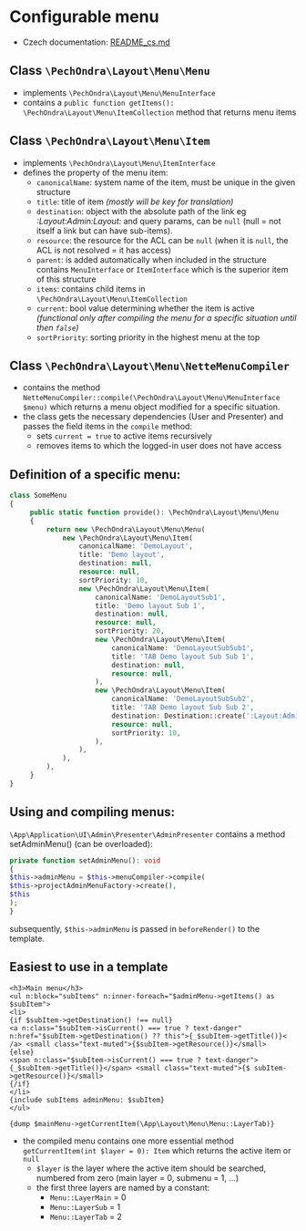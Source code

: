 # Configurable menu
- Czech documentation: [README_cs.md](README_cs.md)

## Class `\PechOndra\Layout\Menu\Menu`
- implements `\PechOndra\Layout\Menu\MenuInterface`
- contains a `public function getItems(): \PechOndra\Layout\Menu\ItemCollection` method that returns menu items

## Class `\PechOndra\Layout\Menu\Item`
- implements `\PechOndra\Layout\Menu\ItemInterface`
- defines the property of the menu item:
    - `canonicalName`: system name of the item, must be unique in the given structure
    - `title`: title of item *(mostly will be key for translation)*
    - `destination`: object with the absolute path of the link eg *:Layout:Admin:Layout:* and query params, can be `null` (null = not itself a link but can have sub-items).
    - `resource`: the resource for the ACL can be `null` (when it is `null`, the ACL is not resolved = it has access)
    - `parent`: is added automatically when included in the structure contains `MenuInterface` or `ItemInterface` which is the superior item of this structure
    - `items`: contains child items in `\PechOndra\Layout\Menu\ItemCollection`
    - `current`: bool value determining whether the item is active *(functional only after compiling the menu for a specific situation until then `false`)*
    - `sortPriority`: sorting priority in the highest menu at the top

## Class `\PechOndra\Layout\Menu\NetteMenuCompiler`
- contains the method `NetteMenuCompiler::compile(\PechOndra\Layout\Menu\MenuInterface $menu)` which returns a menu object modified for a specific situation.
- the class gets the necessary dependencies (User and Presenter) and passes the field items in the `compile` method:
    - sets `current = true` to active items recursively
    - removes items to which the logged-in user does not have access

## Definition of a specific menu:
```` php
class SomeMenu
{
     public static function provide(): \PechOndra\Layout\Menu\Menu
     {
         return new \PechOndra\Layout\Menu\Menu(
             new \PechOndra\Layout\Menu\Item(
                 canonicalName: 'DemoLayout',
                 title: 'Demo layout',
                 destination: null,
                 resource: null,
                 sortPriority: 10,
                 new \PechOndra\Layout\Menu\Item(
                     canonicalName: 'DemoLayoutSub1',
                     title: 'Demo layout Sub 1',
                     destination: null,
                     resource: null,
                     sortPriority: 20,
                     new \PechOndra\Layout\Menu\Item(
                         canonicalName: 'DemoLayoutSubSub1',
                         title: 'TAB Demo layout Sub Sub 1',
                         destination: null,
                         resource: null,
                     ),
                     new \PechOndra\Layout\Menu\Item(
                         canonicalName: 'DemoLayoutSubSub2',
                         title: 'TAB Demo layout Sub Sub 2',
                         destination: Destination::create(':Layout:Admin:Layout:', , ['limit' => 10, 'category' => 'all']),
                         resource: null,
                         sortPriority: 10,
                     ),
                 ),
             ),
         ),
     }
}
````

## Using and compiling menus:
`\App\Application\UI\Admin\Presenter\AdminPresenter` contains a method setAdminMenu() (can be overloaded):

```` php
private function setAdminMenu(): void
{
$this->adminMenu = $this->menuCompiler->compile(
$this->projectAdminMenuFactory->create(),
$this
);
}
````

subsequently, `$this->adminMenu` is passed in `beforeRender()` to the template.

## Easiest to use in a template
```` latte
<h3>Main menu</h3>
<ul n:block="subItems" n:inner-foreach="$adminMenu->getItems() as $subItem">
<li>
{if $subItem->getDestination() !== null}
<a n:class="$subItem->isCurrent() === true ? text-danger" n:href="$subItem->getDestination() ?? this">{_$subItem->getTitle()}< /a> <small class="text-muted">{$subItem->getResource()}</small>
{else}
<span n:class="$subItem->isCurrent() === true ? text-danger">{_$subItem->getTitle()}</span> <small class="text-muted">{$ subItem->getResource()}</small>
{/if}
</li>
{include subItems adminMenu: $subItem}
</ul>
````

```` latte
{dump $mainMenu->getCurrentItem(\App\Layout\Menu\Menu::LayerTab)}
````

- the compiled menu contains one more essential method `getCurrentItem(int $layer = 0): Item` which returns the active item or `null`
    - `$layer` is the layer where the active item should be searched, numbered from zero (main layer = 0, submenu = 1, ...)
    - the first three layers are named by a constant:
        - `Menu::LayerMain` = 0
        - `Menu::LayerSub` = 1
        - `Menu::LayerTab` = 2
